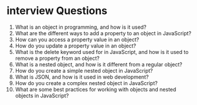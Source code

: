 
# interview Questions 

1. What is an object in programming, and how is it used?
2. What are the different ways to add a property to an object in JavaScript?
3. How can you access a property value in an object?
4. How do you update a property value in an object?
5. What is the delete keyword used for in JavaScript, and how is it used to remove a property from an object?
6. What is a nested object, and how is it different from a regular object?
7. How do you create a simple nested object in JavaScript?
8. What is JSON, and how is it used in web development?
9. How do you create a complex nested object in JavaScript?
10. What are some best practices for working with objects and nested objects in JavaScript?